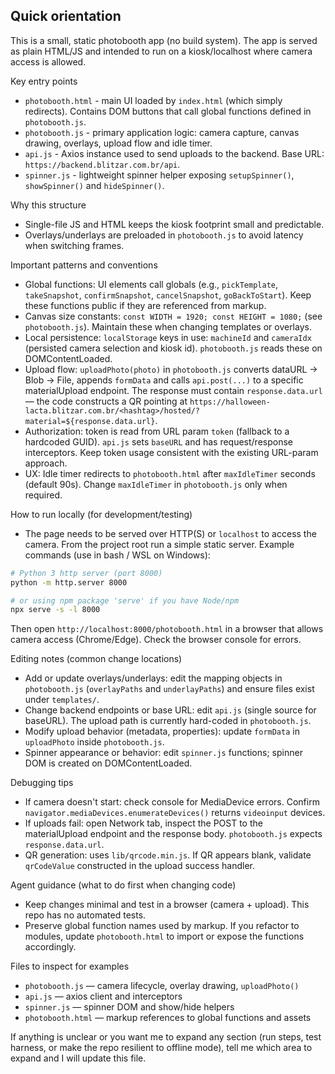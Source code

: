 ## Quick orientation

This is a small, static photobooth app (no build system). The app is served as plain HTML/JS and intended to run on a kiosk/localhost where camera access is allowed.

Key entry points

- `photobooth.html` - main UI loaded by `index.html` (which simply redirects). Contains DOM buttons that call global functions defined in `photobooth.js`.
- `photobooth.js` - primary application logic: camera capture, canvas drawing, overlays, upload flow and idle timer.
- `api.js` - Axios instance used to send uploads to the backend. Base URL: `https://backend.blitzar.com.br/api`.
- `spinner.js` - lightweight spinner helper exposing `setupSpinner()`, `showSpinner()` and `hideSpinner()`.

Why this structure

- Single-file JS and HTML keeps the kiosk footprint small and predictable.
- Overlays/underlays are preloaded in `photobooth.js` to avoid latency when switching frames.

Important patterns and conventions

- Global functions: UI elements call globals (e.g., `pickTemplate`, `takeSnapshot`, `confirmSnapshot`, `cancelSnapshot`, `goBackToStart`). Keep these functions public if they are referenced from markup.
- Canvas size constants: `const WIDTH = 1920; const HEIGHT = 1080;` (see `photobooth.js`). Maintain these when changing templates or overlays.
- Local persistence: `localStorage` keys in use: `machineId` and `cameraIdx` (persisted camera selection and kiosk id). `photobooth.js` reads these on DOMContentLoaded.
- Upload flow: `uploadPhoto(photo)` in `photobooth.js` converts dataURL → Blob → File, appends `formData` and calls `api.post(...)` to a specific materialUpload endpoint. The response must contain `response.data.url` — the code constructs a QR pointing at `https://halloween-lacta.blitzar.com.br/<hashtag>/hosted/?material=${response.data.url}`.
- Authorization: token is read from URL param `token` (fallback to a hardcoded GUID). `api.js` sets `baseURL` and has request/response interceptors. Keep token usage consistent with the existing URL-param approach.
- UX: Idle timer redirects to `photobooth.html` after `maxIdleTimer` seconds (default 90s). Change `maxIdleTimer` in `photobooth.js` only when required.

How to run locally (for development/testing)

- The page needs to be served over HTTP(S) or `localhost` to access the camera. From the project root run a simple static server. Example commands (use in bash / WSL on Windows):

```bash
# Python 3 http server (port 8000)
python -m http.server 8000

# or using npm package 'serve' if you have Node/npm
npx serve -s -l 8000
```

Then open `http://localhost:8000/photobooth.html` in a browser that allows camera access (Chrome/Edge). Check the browser console for errors.

Editing notes (common change locations)

- Add or update overlays/underlays: edit the mapping objects in `photobooth.js` (`overlayPaths` and `underlayPaths`) and ensure files exist under `templates/`.
- Change backend endpoints or base URL: edit `api.js` (single source for baseURL). The upload path is currently hard-coded in `photobooth.js`.
- Modify upload behavior (metadata, properties): update `formData` in `uploadPhoto` inside `photobooth.js`.
- Spinner appearance or behavior: edit `spinner.js` functions; spinner DOM is created on DOMContentLoaded.

Debugging tips

- If camera doesn't start: check console for MediaDevice errors. Confirm `navigator.mediaDevices.enumerateDevices()` returns `videoinput` devices.
- If uploads fail: open Network tab, inspect the POST to the materialUpload endpoint and the response body. `photobooth.js` expects `response.data.url`.
- QR generation: uses `lib/qrcode.min.js`. If QR appears blank, validate `qrCodeValue` constructed in the upload success handler.

Agent guidance (what to do first when changing code)

- Keep changes minimal and test in a browser (camera + upload). This repo has no automated tests.
- Preserve global function names used by markup. If you refactor to modules, update `photobooth.html` to import or expose the functions accordingly.

Files to inspect for examples

- `photobooth.js` — camera lifecycle, overlay drawing, `uploadPhoto()`
- `api.js` — axios client and interceptors
- `spinner.js` — spinner DOM and show/hide helpers
- `photobooth.html` — markup references to global functions and assets

If anything is unclear or you want me to expand any section (run steps, test harness, or make the repo resilient to offline mode), tell me which area to expand and I will update this file.
